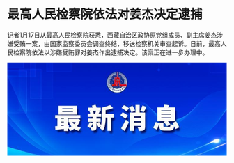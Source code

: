 # 最高人民检察院依法对姜杰决定逮捕

记者1月17日从最高人民检察院获悉，西藏自治区政协原党组成员、副主席姜杰涉嫌受贿一案，由国家监察委员会调查终结，移送检察机关审查起诉。日前，最高人民检察院依法以涉嫌受贿罪对姜杰作出逮捕决定。该案正在进一步办理中。

![f144c1ee0cdf0aee5fba1a188cb10c61.jpg](https://raw.githubusercontent.com/qqhsx/qqnews_image/main/2024/01/17/最高人民检察院依法对姜杰决定逮捕/f144c1ee0cdf0aee5fba1a188cb10c61.jpg)

